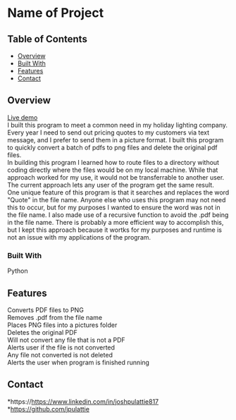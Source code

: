 # Name of Project

## Table of Contents

- [Overview](#overview)
- [Built With](#built-with)
- [Features](#features)
- [Contact](#contact)

## Overview

[Live demo](https://drive.google.com/file/d/1NmlKyNQ98h6AUvWT_ECFJAWmFyeMW48v/view?usp=share_link) <br>
  I built this program to meet a common need in my holiday lighting company.  Every year I need to send out pricing quotes to my customers via text message, and I prefer to send them in a picture format.  I built this program to quickly convert a batch of pdfs to png files and delete the original pdf files.<br>
  In building this program I learned how to route files to a directory without coding directly where the files would be on my local machine. While that approach worked for my use, it would not be transferrable to another user.  The current approach lets any user of the program get the same result.    <br>
  One unique feature of this program is that it searches and replaces the word "Quote" in the file name.  Anyone else who uses this program may not need this to occur, but for my purposes I wanted to ensure the word was not in the file name. I also made use of a recursive function to avoid the .pdf being in the file name.  There is probably a more efficient way to accomplish this, but I kept this approach because it wortks for my purposes and runtime is not an issue with my applications of the program.<br>


### Built With

Python

## Features

Converts PDF files to PNG <br>
Removes .pdf from the file name <br>
Places PNG files into a pictures folder <br>
Deletes the original PDF <br>
Will not convert any file that is not a PDF <br>
Alerts user if the file is not converted <br>
Any file not converted is not deleted <br>
Alerts the user when program is finished running <br>


## Contact

*https://https://www.linkedin.com/in/joshpulattie817
*https://github.com/jpulattie
